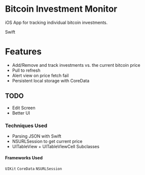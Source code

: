 # Bitcoin Investment Monitor

iOS App for tracking individual bitcoin investments.

Swift

# Features
* Add/Remove and track investments vs. the current bitcoin price
* Pull to refresh
* Alert view on price fetch fail
* Persistent local storage with CoreData

## TODO
* Edit Screen
* Better UI

### Techniques Used
* Parsing JSON with Swift
* NSURLSession to get current price
* UITableView + UITableVIewCell Subclasses

#### Frameworks Used
`UIKit`
`CoreData`
`NSURLSession`
